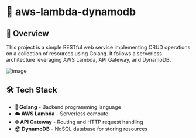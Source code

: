 # 🚀 aws-lambda-dynamodb

## 📌 Overview
This project is a simple RESTful web service implementing CRUD operations on a collection of resources using Golang. It follows a serverless architecture leveraging AWS Lambda, API Gateway, and DynamoDB.

![image]([files/Users/jzhang/Desktop/Isolated.png](https://media2.dev.to/dynamic/image/width=1000,height=420,fit=cover,gravity=auto,format=auto/https%3A%2F%2Fdev-to-uploads.s3.amazonaws.com%2Fuploads%2Farticles%2Fzw2092xhdgy5vs5dp0ws.png))

## 🛠 Tech Stack
- **🦍 Golang** - Backend programming language
- **☁️ AWS Lambda** - Serverless compute
- **🌐 API Gateway** - Routing and HTTP request handling
- **📦 DynamoDB** - NoSQL database for storing resources

  
